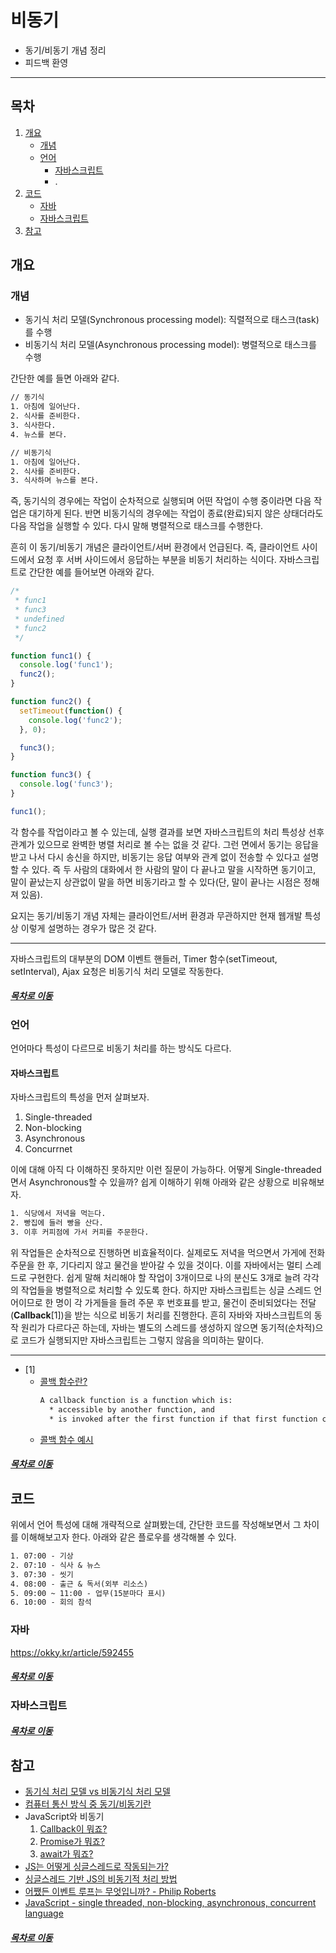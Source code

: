 비동기
=====
* 동기/비동기 개념 정리
* 피드백 환영
- - -
## 목차
1. [개요](#개요)
	* [개념](#개요)
	* [언어](#언어)
		* [자바스크립트](#자바스크립트)
		* .
2. [코드](#코드)
	* [자바](#자바)
	* [자바스크립트](#자바스크립트)
3. [참고](#참고)

## 개요
### 개념
* 동기식 처리 모델(Synchronous processing model): 직렬적으로 태스크(task)를 수행
* 비동기식 처리 모델(Asynchronous processing model): 병렬적으로 태스크를 수행

간단한 예를 들면 아래와 같다.

```txt
// 동기식
1. 아침에 일어난다.
2. 식사를 준비한다.
3. 식사한다.
4. 뉴스를 본다.

// 비동기식
1. 아침에 일어난다.
2. 식사를 준비한다.
3. 식사하며 뉴스를 본다.
```

즉, 동기식의 경우에는 작업이 순차적으로 실행되며 어떤 작업이 수행 중이라면 다음 작업은 대기하게 된다. 반면 비동기식의 경우에는 작업이 종료(완료)되지 않은 상태더라도 다음 작업을 실행할 수 있다. 다시 말해 병렬적으로 태스크를 수행한다.

흔히 이 동기/비동기 개념은 클라이언트/서버 환경에서 언급된다. 즉, 클라이언트 사이드에서 요청 후 서버 사이드에서 응답하는 부분을 비동기 처리하는 식이다. 자바스크립트로 간단한 예를 들어보면 아래와 같다.

```javascript
/*
 * func1
 * func3
 * undefined
 * func2
 */

function func1() {
  console.log('func1');
  func2();
}

function func2() {
  setTimeout(function() {
    console.log('func2');
  }, 0);

  func3();
}

function func3() {
  console.log('func3');
}

func1();
```

각 함수를 작업이라고 볼 수 있는데, 실행 결과를 보면 자바스크립트의 처리 특성상 선후 관계가 있으므로 완벽한 병렬 처리로 볼 수는 없을 것 같다. 그런 면에서 동기는 응답을 받고 나서 다시 송신을 하지만, 비동기는 응답 여부와 관계 없이 전송할 수 있다고 설명할 수 있다. 즉 두 사람의 대화에서 한 사람의 말이 다 끝나고 말을 시작하면 동기이고, 말이 끝났는지 상관없이 말을 하면 비동기라고 할 수 있다(단, 말이 끝나는 시점은 정해져 있음).

요지는 동기/비동기 개념 자체는 클라이언트/서버 환경과 무관하지만 현재 웹개발 특성상 이렇게 설명하는 경우가 많은 것 같다.

- - -
자바스크립트의 대부분의 DOM 이벤트 핸들러, Timer 함수(setTimeout, setInterval), Ajax 요청은 비동기식 처리 모델로 작동한다.

##### [목차로 이동](#목차)

### 언어
언어마다 특성이 다르므로 비동기 처리를 하는 방식도 다르다.

#### 자바스크립트
자바스크립트의 특성을 먼저 살펴보자.

1. Single-threaded
2. Non-blocking
3. Asynchronous
4. Concurrnet

이에 대해 아직 다 이해하진 못하지만 이런 질문이 가능하다. 어떻게 Single-threaded면서 Asynchronous할 수 있을까? 쉽게 이해하기 위해 아래와 같은 상황으로 비유해보자.

```txt
1. 식당에서 저녁을 먹는다.
2. 빵집에 들러 빵을 산다.
3. 이후 커피점에 가서 커피를 주문한다.
```

위 작업들은 순차적으로 진행하면 비효율적이다. 실제로도 저녁을 먹으면서 가게에 전화 주문을 한 후, 기다리지 않고 물건을 받아갈 수 있을 것이다. 이를 자바에서는 멀티 스레드로 구현한다. 쉽게 말해 처리해야 할 작업이 3개이므로 나의 분신도 3개로 늘려 각각의 작업들을 병렬적으로 처리할 수 있도록 한다. 하지만 자바스크립트는 싱글 스레드 언어이므로 한 명이 각 가게들을 들려 주문 후 번호표를 받고, 물건이 준비되었다는 전달(**Callback**[1])을 받는 식으로 비동기 처리를 진행한다. 흔히 자바와 자바스크립트의 동작 원리가 다르다곤 하는데, 자바는 별도의 스레드를 생성하지 않으면 동기적(순차적)으로 코드가 실행되지만 자바스크립트는 그렇지 않음을 의미하는 말이다.

- - -
* [1]
	* [콜백 함수란?](https://stackoverflow.com/questions/824234/what-is-a-callback-function)  
		```txt
		A callback function is a function which is:
		  * accessible by another function, and
		  * is invoked after the first function if that first function completes
		```
	* [콜백 함수 예시](https://stackoverflow.com/questions/2190850/create-a-custom-callback-in-javascript)

##### [목차로 이동](#목차)

## 코드
위에서 언어 특성에 대해 개략적으로 살펴봤는데, 간단한 코드를 작성해보면서 그 차이를 이해해보고자 한다. 아래와 같은 플로우를 생각해볼 수 있다.

```txt
1. 07:00 - 기상
2. 07:10 - 식사 & 뉴스
3. 07:30 - 씻기
4. 08:00 - 출근 & 독서(외부 리소스)
5. 09:00 ~ 11:00 - 업무(15분마다 표시)
6. 10:00 - 회의 참석
```

### 자바
https://okky.kr/article/592455

##### [목차로 이동](#목차)

### 자바스크립트


##### [목차로 이동](#목차)

## 참고
* [동기식 처리 모델 vs 비동기식 처리 모델](https://poiemaweb.com/js-async)
* [컴퓨터 통신 방식 중 동기/비동기란](https://wikidocs.net/22372)
* JavaScript와 비동기
	1. [Callback이 뭐죠?](https://medium.com/@nemo1275/callback%EC%9D%B4-%EB%AD%90%EC%A3%A0-5f3c0cc4efce)
	2. [Promise가 뭐죠?](https://medium.com/@nemo1275/promise%EA%B0%80-%EB%AD%90%EC%A3%A0-fdf7de2bc0bf)
	3. [await가 뭐죠?](https://medium.com/@nemo1275/await%EA%B0%80-%EB%AD%90%EC%A3%A0-1332622df251)
* [JS는 어떻게 싱글스레드로 작동되는가?](http://hi-cord.com/contents/js-js%EB%8A%94-%EC%96%B4%EB%96%BB%EA%B2%8C-%EC%8B%B1%EA%B8%80%EC%8A%A4%EB%A0%88%EB%93%9C%EB%A1%9C-%EC%9E%91%EB%8F%99%EB%90%98%EB%8A%94%EA%B0%80)
* [싱글스레드 기반 JS의 비동기적 처리 방법](https://hudi.kr/%EB%B9%84%EB%8F%99%EA%B8%B0%EC%A0%81-javascript-%EC%8B%B1%EA%B8%80%EC%8A%A4%EB%A0%88%EB%93%9C-%EA%B8%B0%EB%B0%98-js%EC%9D%98-%EB%B9%84%EB%8F%99%EA%B8%B0-%EC%B2%98%EB%A6%AC-%EB%B0%A9%EB%B2%95/)
* [어쨌든 이벤트 루프는 무엇입니까? - Philip Roberts](https://www.youtube.com/watch?v=8aGhZQkoFbQ)
* [JavaScript - single threaded, non-blocking, asynchronous, concurrent language](https://medium.com/@theflyingmantis/javascript-single-threaded-non-blocking-asynchronous-concurrent-language-ffae97c57bef)

##### [목차로 이동](#목차)